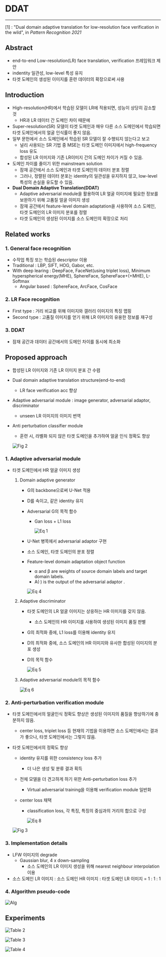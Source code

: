 # **DDAT**

<hr>

[1] : "Dual domain adaptive translation for low-resolution face verification in the wild", in *Pattern Recognition 2021*



## Abstract

- end-to-end Low-resolution(LR) face translation, verification 프레임워크 제안
- indentity 일관성, low-level 특성 유지
- 타겟 도메인의 생성된 이미지를 훈련 데이터의 확장으로써 사용



## Introduction

- High-resolution(HR)에서 학습된 모델이 LR에 적용되면, 성능이 상당히 감소할 것
  - HR과 LR 데이터 간 도메인 차이 때문에
- Super-resolution(SR) 모델이 타겟 도메인과 매우 다른 소스 도메인에서 학습되면 타겟 도메인에서의 얼굴 인식률이 좋지 않음.
- 일부 문헌에서 소스 도메인에서 학습된 SR 모델이 잘 수행되지 않는다고 보고
  - 널리 사용되는 SR 기법 중 MSE는 타겟 도메인 이미지에서 high-frequency loss 유도
  - 합성된 LR 이미지와 기존 LR이미지 간의 도메인 차이가 커질 수 있음.
- 도메인 차이를 줄이기 위한 mainstream solution
  - 잠재 공간에서 소스 도메인과 타겟 도메인의 데이터 분포 정렬
  - 그러나, 정렬된 데이터 분포는 identity의 일관성을 유지하지 않고, low-level 특성의 손실을 유도할 수 있음.
- **Dual Domain Adaptive Translation(DDAT)**
  - Adaptive adversarial module을 활용하여 LR 얼굴 이미지에 필요한 정보를 보완하기 위해 고품질 얼굴 이미지 생성
  - 잠재 공간에서 feature-level domain adaptation을 사용하여 소스 도메인, 타겟 도메인의 LR 이미지 분포를 정렬
  - 타겟 도메인의 생성된 이미지를 소스 도메인의 확장으로 처리



## Related works

### 1. General face recognition

- 수작업 특징 또는 학습된 descriptor 이용
- Traditional : LBP, SIFT, HOG, Gabor, etc.
- With deep learing : DeepFace, FaceNet(using triplet loss), Minimum hyperspherical energy(MHE), SphereFace, SphereFace+(+MHE), L-Softmax
  - Angular based : SphereFace, ArcFace, CosFace

### 2. LR Face recognition

- First type : 거리 비교를 위해 이미지와 갤러리 이미지의 특징 맵핑
- Second type : 고품질 이미지를 얻기 위해 LR 이미지의 유용한 정보를 재구성

### 3. DDAT

- 잠재 공간과 데이터 공간에서의 도메인 차이를 동시에 최소화



## Proposed approach

- 합성된 LR 이미지와 기존 LR 이미지 분포 간 수렴

- Dual domain adaptive translation structure(end-to-end)

  - LR face verification acc 향상

- Adaptive adversarial module : image generator, adversarial adaptor, discriminator

  - unseen LR 이미지의 이미지 번역

- Anti perturbation classifier module

  - 훈련 시, 라벨화 되지 않은 타겟 도메인을 추가하여 얼굴 인식 정확도 향상

  ![Fig 2](Fig/2.PNG?raw=true)

### 1. Adaptive adversarial module

- 타겟 도메인에서 HR 얼굴 이미지 생성

  1. Domain adaptive generator

     - G의 backbone으로써 U-Net 적용

     - D를 속이고, 같은 identity 유지

     - Adversarial G의 목적 함수

       - Gan loss + L1 loss

         ![Eq 1](Eq/1.PNG?raw=true)

     - U-Net 병목에서 adversarial adaptor 구현

     - 소스 도메인, 타겟 도메인의 분포 정렬

     - Feature-level domain adaptation object function

       - α and β are weights of source domain labels and target domain labels.
       - A(·) is the output of the adversarial adaptor  .

       ![Eq 4](Eq/4.PNG?raw=true)

  2. Adaptive discriminator

     - 타겟 도메인의 LR 얼굴 이미지는 상응하는 HR 이미지를 갖지 않음.

       - 소스 도메인의 HR 이미지를 사용하여 생성된 이미지 품질 판별

     - G의 최적화 중에, L1 loss를 이용해 identity 유지

     - D의 최적화 중에, 소스 도메인의 HR 이미지와 유사한 합성된 이미지의 분포 생성

     - D의 목적 함수

       ![Eq 5](Eq/5.PNG?raw=true)

  3. Adaptive adversarial module의 목적 함수

     ![Eq 6](Eq/6.PNG?raw=true)

### 2. Anti-perturbation verification module

- 타겟 도메인에서의 얼굴인식 정확도 향상은 생성된 이미지의 품질을 향상하기에 충분하지 않음.

  - center loss, triplet loss 등 현재의 기법을 이용하면 소스 도메인에서는 결과가 좋으나, 타겟 도메인에서는 그렇지 않음.

- 타겟 도메인에서의 정확도 향상

  - identity 유지를 위한 consistency loss 추가

    - 더 나은 생성 및 분류 결과 획득

  - 전체 모델을 더 견고하게 하기 위한 Anti-perturbation loss 추가

    - Virtual adversarial training을 이용해 verification module 일반화

  - center loss 채택

    - classification loss, 각 특징, 특징의 중심과의 거리의 합으로 구성

      ![Eq 8](Eq/8.PNG?raw=true)

  ![Fig 3](Fig/3.PNG?raw=true)

### 3. Implementation details

- LFW 이미지의 degrade
  - Gaussian blur, 4 x down-sampling
    - 소스 도메인의 LR 이미지 생성을 위해 nearest neighbour interpolation 이용
- 소스 도메인 LR 이미지 : 소스 도메인 HR 이미지 : 타겟 도메인 LR 이미지 = 1 : 1 : 1

### 4. Algorithm pseudo-code

![Alg](Alg.PNG?raw=true)



## Experiments

![Table 2](Table/2.PNG?raw=true)

![Table 3](Table/3.PNG?raw=true)

![Table 4](Table/4.PNG?raw=true)



